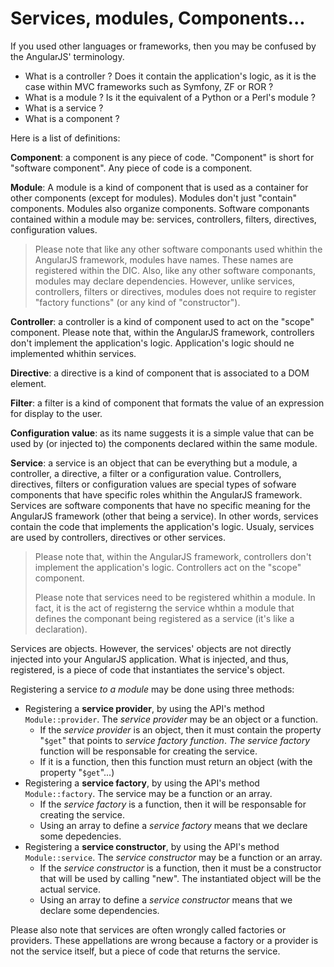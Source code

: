 # Services, modules, Components...

If you used other languages or frameworks, then you may be confused by the AngularJS' terminology.

* What is a controller ? Does it contain the application's logic, as it is the case within MVC frameworks such as Symfony, ZF or ROR ?  
* What is a module ? Is it the equivalent of a Python or a Perl's module ?
* What is a service ? 
* What is a component ?

Here is a list of definitions:

**Component**: a component is any piece of code. "Component" is short for "software component". Any piece of code is a component.

**Module**: A module is a kind of component that is used as a container for other components (except for modules). Modules don't just "contain" components. Modules also organize components. Software componants contained within a module may be: services, controllers, filters, directives, configuration values.

> Please note that like any other software componants used whithin the AngularJS framework, modules have names. These names are registered within the DIC. Also, like any other software componants, modules may declare dependencies. However, unlike services, controllers, filters or directives, modules does not require to register "factory functions" (or any kind of "constructor").

**Controller**: a controller is a kind of component used to act on the "scope" component. Please note that, within the AngularJS framework, controllers don't implement the application's logic. Application's logic should ne implemented whithin services.

**Directive**: a directive is a kind of component that is associated to a DOM element.

**Filter**: a filter is a kind of component that formats the value of an expression for display to the user.

**Configuration value**: as its name suggests it is a simple value that can be used by (or injected to) the components declared within the same module.

**Service**: a service is an object that can be everything but a module, a controller, a directive, a filter or a configuration value. Controllers, directives, filters or configuration values are special types of sofware components that have specific roles whithin the AngularJS framework. Services are software components that have no specific meaning for the AngularJS framework (other that being a service). In other words, services contain the code that implements the application's logic. Usualy, services are used by controllers, directives or other services.

> Please note that, within the AngularJS framework, controllers don't implement the application's logic. Controllers act on the "scope" component. 
>
> Please note that services need to be registered whithin a module. In fact, it is the act of registerng the service whthin a module that defines the componant being registered as a service (it's like a declaration).

Services are objects. However, the services' objects are not directly injected into your AngularJS application. What is injected, and thus, registered, is a piece of code that instantiates the service's object.   

Registering a service *to a module* may be done using three methods:

* Registering a **service provider**, by using the API's method `Module::provider`.
  The *service provider* may be an object or a function.
  * If the *service provider* is an object, then it must contain the property "`$get`" that points to *service factory function*.
    *The service factory* function will be responsable for creating the service.
  * If it is a function, then this function must return an object (with the property "`$get`"...)
* Registering a **service factory**, by using the API's method `Module::factory`.
  The service may be a function or an array.
  * If the *service factory* is a function, then it will be responsable for creating the service.
  * Using an array to define a *service factory* means that we declare some depedencies.
* Registering a **service constructor**, by using the API's method `Module::service`.
  The *service constructor* may be a function or an array.
  * If the *service constructor* is a function, then it must be a constructor that will be used by calling "new".
    The instantiated object will be the actual service.
  * Using an array to define a *service constructor* means that we declare some dependencies.

Please also note that services are often wrongly called factories or providers. These appellations are wrong because a factory or a provider is not the service itself, but a piece of code that returns the service.   

